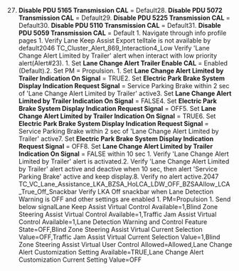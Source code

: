 27. **Disable PDU 5165 Transmission CAL** = Default28. **Disable PDU 5072 Transmission CAL** = Default29. **Disable PDU 5225 Transmission CAL** = Default30. **Disable PDU 5110 Transmission CAL** = Default31. **Disable PDU 5059 Transmission CAL** = Default 1. Navigate through info profile pages 1. Verify Lane Keep Assist Export telltale is not available by default2046 TC_Cluster_Alert_869_Interaction4_Low Verify 'Lane Change Alert Limited by Trailer' alert when interact with low priority alert(Alert#23). 1. Set **Lane Change Alert Trailer Enable CAL** = Enabled (Default).2. Set PM = Propulsion. 1. Set **Lane Change Alert Limited by Trailer Indication On Signal** = TRUE2. Set **Electric Park Brake System Display Indication Request Signal** = Service Parking Brake within 2 sec of 'Lane Change Alert Limited by Trailer' active3. Set **Lane Change Alert Limited by Trailer Indication On Signal** = FALSE4. Set **Electric Park Brake System Display Indication Request Signal** = OFF5. Set **Lane Change Alert Limited by Trailer Indication On Signal** = TRUE6. Set **Electric Park Brake System Display Indication Request Signal** = Service Parking Brake within 2 sec of 'Lane Change Alert Limited by Trailer' active7. Set **Electric Park Brake System Display Indication Request Signal** = OFF8. Set **Lane Change Alert Limited by Trailer Indication On Signal** = FALSE within 10 sec 1. Verify 'Lane Change Alert Limited by Trailer' alert is activated.2. Verify 'Lane Change Alert Limited by Trailer' alert active and deactive when 10 sec, then alert 'Service Parking Brake' active and keep display.8. Verify no alert active.2047 TC_VC_Lane_Assistance_LKA_BZSA_HoLCA_LDW_OFF_BZSAAllow_LCA_True_Off_Snackbar Verify LKA Off snackbar when Lane Detection Warning is OFF and other settings are enabled 1. PM=Propulsion 1. Send below signalLane Keep Assist Virtual Control Available=1,Blind Zone Steering Assist Virtual Control Available=1,Traffic Jam Assist Virtual Control Available=1,Lane Detection Warning and Control Feature State=OFF,Blind Zone Steering Assist Virtual Current Selection Value=OFF,Traffic Jam Assist Virtual Current Selection Value=1,Blind Zone Steering Assist Virtual User Control Allowed=Allowed,Lane Change Alert Customization Setting Available=TRUE,Lane Change Alert Customization Current Setting Value=OFF